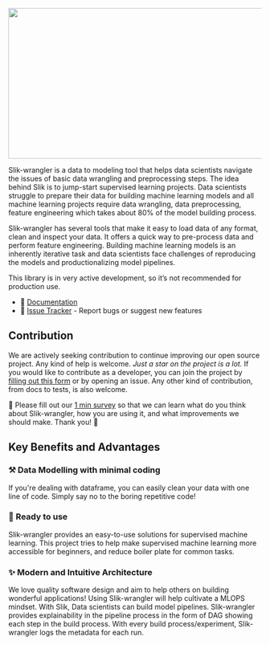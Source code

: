 <p align="center">


 <img  src="https://github.com/Sensei-akin/slik_python_package/blob/staging/docs/html/_images/SLIK-LOGO-BLACK-2.jpeg" width=900 height=300>

</p>

Slik-wrangler is a data to modeling tool that helps data scientists navigate the issues of basic data wrangling and preprocessing steps. The idea behind Slik is to jump-start supervised learning projects. Data scientists struggle to prepare their data for building machine learning models and all machine learning projects require data wrangling, data preprocessing, feature engineering which takes about 80% of the model building process.

Slik-wrangler has several tools that make it easy to load data of any format, clean and inspect your data. It offers a quick way to pre-process data and perform feature engineering. Building machine learning models is an inherently iterative task and data scientists face challenges of reproducing the models and productionalizing model pipelines.


This library is in very active development, so it’s not recommended for production use.

- 📖 [Documentation](https://slik-ml.github.io/slik-ml/html/index.html)
- 🐞 [Issue Tracker](https://github.com/AdesholaAfolabi/slik_python_package/issues) - Report bugs or suggest new features


## Contribution

We are actively seeking contribution to continue improving our open source project. Any kind of help is welcome. *Just a star on the project is a lot.* If you would like to contribute as a developer, you can join the project by [filling out this form](https://forms.gle/s88QBMXEzfaRB66s6) or by opening an issue. Any other kind of contribution, from docs to tests, is also welcome.


📣 Please fill out our [1 min survey](https://forms.gle/oGusaJK9QCTdimkg9) so that we can learn what do you think about Slik-wrangler, how you are using it, and what improvements we should make. Thank you! 👯


## Key Benefits and Advantages
### ⚒ Data Modelling with minimal coding
If you're dealing with dataframe, you can easily clean your data with one line of code. Simply say no to the boring repetitive code!

### 🚀 Ready to use
Slik-wrangler provides an easy-to-use solutions for supervised machine learning. This project tries to help make supervised machine learning more accessible for beginners, and reduce boiler plate for common tasks.

### ✨️ Modern and Intuitive Architecture
We love quality software design and aim to help others on building wonderful applications! Using Slik-wrangler will help cultivate a MLOPS mindset. With Slik, Data scientists can build model pipelines. Slik-wrangler provides explainability in the pipeline process in the form of DAG showing each step in the build process. With every build process/experiment, Slik-wrangler logs the metadata for each run.

